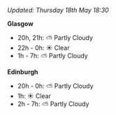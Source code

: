 *Updated: Thursday 18th May 18:30*

**Glasgow**

* 20h, 21h: :partly_sunny: Partly Cloudy
* 22h - 0h: :sunny: Clear
* 1h - 7h: :partly_sunny: Partly Cloudy

**Edinburgh**

* 20h - 0h: :partly_sunny: Partly Cloudy
* 1h: :sunny: Clear
* 2h - 7h: :partly_sunny: Partly Cloudy
